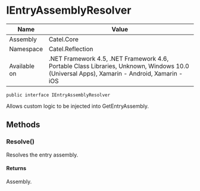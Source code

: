 

# IEntryAssemblyResolver

Name|Value
---|---
Assembly|Catel.Core
Namespace|Catel.Reflection
Available on|.NET Framework 4.5, .NET Framework 4.6, Portable Class Libraries, Unknown, Windows 10.0 (Universal Apps), Xamarin - Android, Xamarin - iOS

```
public interface IEntryAssemblyResolver
```

Allows custom logic to be injected into GetEntryAssembly.



## Methods

### Resolve()

Resolves the entry assembly.

#### Returns

Assembly.



